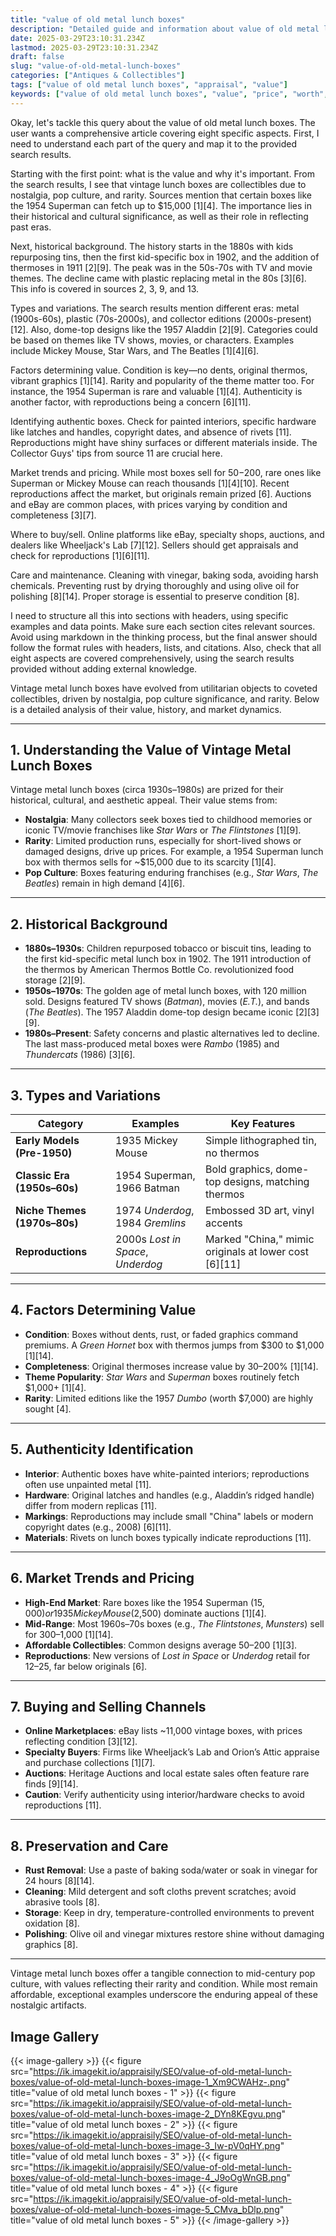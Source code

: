 ```yaml
---
title: "value of old metal lunch boxes"
description: "Detailed guide and information about value of old metal lunch boxes"
date: 2025-03-29T23:10:31.234Z
lastmod: 2025-03-29T23:10:31.234Z
draft: false
slug: "value-of-old-metal-lunch-boxes"
categories: ["Antiques & Collectibles"]
tags: ["value of old metal lunch boxes", "appraisal", "value"]
keywords: ["value of old metal lunch boxes", "value", "price", "worth", "appraisal"]
---
```


<think>
Okay, let's tackle this query about the value of old metal lunch boxes. The user wants a comprehensive article covering eight specific aspects. First, I need to understand each part of the query and map it to the provided search results.

Starting with the first point: what is the value and why it's important. From the search results, I see that vintage lunch boxes are collectibles due to nostalgia, pop culture, and rarity. Sources mention that certain boxes like the 1954 Superman can fetch up to $15,000 [1][4]. The importance lies in their historical and cultural significance, as well as their role in reflecting past eras.

Next, historical background. The history starts in the 1880s with kids repurposing tins, then the first kid-specific box in 1902, and the addition of thermoses in 1911 [2][9]. The peak was in the 50s-70s with TV and movie themes. The decline came with plastic replacing metal in the 80s [3][6]. This info is covered in sources 2, 3, 9, and 13.

Types and variations. The search results mention different eras: metal (1900s-60s), plastic (70s-2000s), and collector editions (2000s-present) [12]. Also, dome-top designs like the 1957 Aladdin [2][9]. Categories could be based on themes like TV shows, movies, or characters. Examples include Mickey Mouse, Star Wars, and The Beatles [1][4][6].

Factors determining value. Condition is key—no dents, original thermos, vibrant graphics [1][14]. Rarity and popularity of the theme matter too. For instance, the 1954 Superman is rare and valuable [1][4]. Authenticity is another factor, with reproductions being a concern [6][11].

Identifying authentic boxes. Check for painted interiors, specific hardware like latches and handles, copyright dates, and absence of rivets [11]. Reproductions might have shiny surfaces or different materials inside. The Collector Guys' tips from source 11 are crucial here.

Market trends and pricing. While most boxes sell for $50-$200, rare ones like Superman or Mickey Mouse can reach thousands [1][4][10]. Recent reproductions affect the market, but originals remain prized [6]. Auctions and eBay are common places, with prices varying by condition and completeness [3][7].

Where to buy/sell. Online platforms like eBay, specialty shops, auctions, and dealers like Wheeljack's Lab [7][12]. Sellers should get appraisals and check for reproductions [1][6][11].

Care and maintenance. Cleaning with vinegar, baking soda, avoiding harsh chemicals. Preventing rust by drying thoroughly and using olive oil for polishing [8][14]. Proper storage is essential to preserve condition [8].

I need to structure all this into sections with headers, using specific examples and data points. Make sure each section cites relevant sources. Avoid using markdown in the thinking process, but the final answer should follow the format rules with headers, lists, and citations. Also, check that all eight aspects are covered comprehensively, using the search results provided without adding external knowledge.
</think>

Vintage metal lunch boxes have evolved from utilitarian objects to coveted collectibles, driven by nostalgia, pop culture significance, and rarity. Below is a detailed analysis of their value, history, and market dynamics.

---

## 1. Understanding the Value of Vintage Metal Lunch Boxes  
Vintage metal lunch boxes (circa 1930s–1980s) are prized for their historical, cultural, and aesthetic appeal. Their value stems from:  
- **Nostalgia**: Many collectors seek boxes tied to childhood memories or iconic TV/movie franchises like *Star Wars* or *The Flintstones* [1][9].  
- **Rarity**: Limited production runs, especially for short-lived shows or damaged designs, drive up prices. For example, a 1954 Superman lunch box with thermos sells for ~$15,000 due to its scarcity [1][4].  
- **Pop Culture**: Boxes featuring enduring franchises (e.g., *Star Wars*, *The Beatles*) remain in high demand [4][6].  

---

## 2. Historical Background  
- **1880s–1930s**: Children repurposed tobacco or biscuit tins, leading to the first kid-specific metal lunch box in 1902. The 1911 introduction of the thermos by American Thermos Bottle Co. revolutionized food storage [2][9].  
- **1950s–1970s**: The golden age of metal lunch boxes, with 120 million sold. Designs featured TV shows (*Batman*), movies (*E.T.*), and bands (*The Beatles*). The 1957 Aladdin dome-top design became iconic [2][3][9].  
- **1980s–Present**: Safety concerns and plastic alternatives led to decline. The last mass-produced metal boxes were *Rambo* (1985) and *Thundercats* (1986) [3][6].  

---

## 3. Types and Variations  
| **Category**              | **Examples**                          | **Key Features**                              |  
|---------------------------|---------------------------------------|-----------------------------------------------|  
| **Early Models (Pre-1950)**| 1935 Mickey Mouse                     | Simple lithographed tin, no thermos           |  
| **Classic Era (1950s–60s)**| 1954 Superman, 1966 Batman            | Bold graphics, dome-top designs, matching thermos |  
| **Niche Themes (1970s–80s)**| 1974 *Underdog*, 1984 *Gremlins*      | Embossed 3D art, vinyl accents                |  
| **Reproductions**          | 2000s *Lost in Space*, *Underdog*     | Marked "China," mimic originals at lower cost [6][11] |  

---

## 4. Factors Determining Value  
- **Condition**: Boxes without dents, rust, or faded graphics command premiums. A *Green Hornet* box with thermos jumps from $300 to $1,000 [1][14].  
- **Completeness**: Original thermoses increase value by 30–200% [1][14].  
- **Theme Popularity**: *Star Wars* and *Superman* boxes routinely fetch $1,000+ [1][4].  
- **Rarity**: Limited editions like the 1957 *Dumbo* (worth $7,000) are highly sought [4].  

---

## 5. Authenticity Identification  
- **Interior**: Authentic boxes have white-painted interiors; reproductions often use unpainted metal [11].  
- **Hardware**: Original latches and handles (e.g., Aladdin’s ridged handle) differ from modern replicas [11].  
- **Markings**: Reproductions may include small "China" labels or modern copyright dates (e.g., 2008) [6][11].  
- **Materials**: Rivets on lunch boxes typically indicate reproductions [11].  

---

## 6. Market Trends and Pricing  
- **High-End Market**: Rare boxes like the 1954 Superman ($15,000) or 1935 Mickey Mouse ($2,500) dominate auctions [1][4].  
- **Mid-Range**: Most 1960s–70s boxes (e.g., *The Flintstones*, *Munsters*) sell for $300–$1,000 [1][14].  
- **Affordable Collectibles**: Common designs average $50–$200 [1][3].  
- **Reproductions**: New versions of *Lost in Space* or *Underdog* retail for $12–$25, far below originals [6].  

---

## 7. Buying and Selling Channels  
- **Online Marketplaces**: eBay lists ~11,000 vintage boxes, with prices reflecting condition [3][12].  
- **Specialty Buyers**: Firms like Wheeljack’s Lab and Orion’s Attic appraise and purchase collections [1][7].  
- **Auctions**: Heritage Auctions and local estate sales often feature rare finds [9][14].  
- **Caution**: Verify authenticity using interior/hardware checks to avoid reproductions [11].  

---

## 8. Preservation and Care  
- **Rust Removal**: Use a paste of baking soda/water or soak in vinegar for 24 hours [8][14].  
- **Cleaning**: Mild detergent and soft cloths prevent scratches; avoid abrasive tools [8].  
- **Storage**: Keep in dry, temperature-controlled environments to prevent oxidation [8].  
- **Polishing**: Olive oil and vinegar mixtures restore shine without damaging graphics [8].  

---

Vintage metal lunch boxes offer a tangible connection to mid-century pop culture, with values reflecting their rarity and condition. While most remain affordable, exceptional examples underscore the enduring appeal of these nostalgic artifacts.


## Image Gallery

{{< image-gallery >}}
  {{< figure src="https://ik.imagekit.io/appraisily/SEO/value-of-old-metal-lunch-boxes/value-of-old-metal-lunch-boxes-image-1_Xm9CWAHz-.png" title="value of old metal lunch boxes - 1" >}}
  {{< figure src="https://ik.imagekit.io/appraisily/SEO/value-of-old-metal-lunch-boxes/value-of-old-metal-lunch-boxes-image-2_DYn8KEgvu.png" title="value of old metal lunch boxes - 2" >}}
  {{< figure src="https://ik.imagekit.io/appraisily/SEO/value-of-old-metal-lunch-boxes/value-of-old-metal-lunch-boxes-image-3_Iw-pV0qHY.png" title="value of old metal lunch boxes - 3" >}}
  {{< figure src="https://ik.imagekit.io/appraisily/SEO/value-of-old-metal-lunch-boxes/value-of-old-metal-lunch-boxes-image-4_J9oOgWnGB.png" title="value of old metal lunch boxes - 4" >}}
  {{< figure src="https://ik.imagekit.io/appraisily/SEO/value-of-old-metal-lunch-boxes/value-of-old-metal-lunch-boxes-image-5_CMva_bDlp.png" title="value of old metal lunch boxes - 5" >}}
{{< /image-gallery >}}

